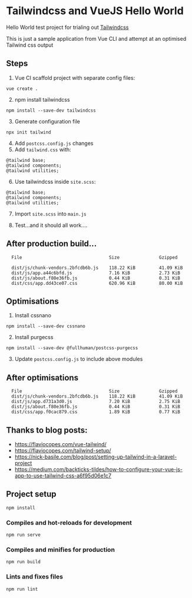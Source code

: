# Tailwindcss and VueJS Hello World

Hello World test project for trialing out [Tailwindcss](https://tailwindcss.com)

This is just a sample application from Vue CLI and attempt at an optimised Tailwind css output

## Steps
1. Vue CI scaffold project with separate config files:
```
vue create .
```

2. npm install tailwindcss
```
npm install --save-dev tailwindcss
```

3. Generate configuration file
```
npx init tailwind
```

4. Add `postcss.config.js` changes
5. Add `tailwind.css` with:
```
@tailwind base;
@tailwind components;
@tailwind utilities;
```

6. Use tailwindcss inside `site.scss`:
```
@tailwind base;
@tailwind components;
@tailwind utilities;
```

7. Import `site.scss` into `main.js`

8. Test...and it should all work....

## After production build...
```
  File                                 Size               Gzipped

  dist/js/chunk-vendors.2bfcdb6b.js    118.22 KiB         41.09 KiB
  dist/js/app.a44c6bfd.js              7.16 KiB           2.73 KiB
  dist/js/about.f80e36fb.js            0.44 KiB           0.31 KiB
  dist/css/app.dd43ce07.css            620.96 KiB         80.00 KiB
```

## Optimisations
1. Install cssnano
```
npm install --save-dev cssnano
```

2. Install purgecss
```
npm install --save-dev @fullhuman/postcss-purgecss
```

3. Update `postcss.config.js` to include above modules


## After optimisations
```
  File                                 Size               Gzipped
  dist/js/chunk-vendors.2bfcdb6b.js    118.22 KiB         41.09 KiB
  dist/js/app.d731a3d0.js              7.20 KiB           2.75 KiB
  dist/js/about.f80e36fb.js            0.44 KiB           0.31 KiB
  dist/css/app.f0cac879.css            1.89 KiB           0.77 KiB
```

## Thanks to blog posts:
- https://flaviocopes.com/vue-tailwind/
- https://flaviocopes.com/tailwind-setup/
- https://nick-basile.com/blog/post/setting-up-tailwind-in-a-laravel-project
- https://medium.com/backticks-tildes/how-to-configure-your-vue-js-app-to-use-tailwind-css-a6f95d06e1c7


## Project setup
```
npm install
```

### Compiles and hot-reloads for development
```
npm run serve
```

### Compiles and minifies for production
```
npm run build
```

### Lints and fixes files
```
npm run lint
```
